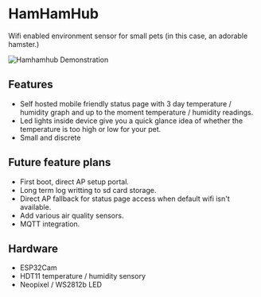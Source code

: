 # HamHamHub
Wifi enabled environment sensor for small pets (in this case, an adorable hamster.)

![Hamhamhub Demonstration](https://raw.githubusercontent.com/jgoergen/HamHamHub/master/HamhamHub.gif)

## Features
* Self hosted mobile friendly status page with 3 day temperature / humidity graph and up to the moment temperature / humidity readings.
* Led lights inside device give you a quick glance idea of whether the temperature is too high or low for your pet.
* Small and discrete

## Future feature plans
* First boot, direct AP setup portal.
* Long term log writting to sd card storage.
* Direct AP fallback for status page access when default wifi isn't available.
* Add various air quality sensors.
* MQTT integration.

## Hardware
* ESP32Cam
* HDT11 temperature / humidity sensory
* Neopixel / WS2812b LED
